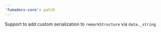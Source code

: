 ```yaml
---
'fumadocs-core': patch
---
```


Support to add custom serialization to `remarkStructure` via `data._string`
